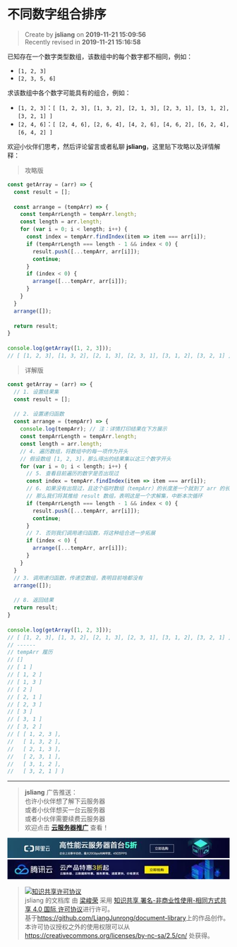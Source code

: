 不同数字组合排序
===

> Create by **jsliang** on **2019-11-21 15:09:56**  
> Recently revised in **2019-11-21 15:16:58**

已知存在一个数字类型数组，该数组中的每个数字都不相同，例如：

* `[1, 2, 3]`
* `[2, 3, 5, 6]`

求该数组中各个数字可能具有的组合，例如：

* `[1, 2, 3]`：`[ [1, 2, 3], [1, 3, 2], [2, 1, 3], [2, 3, 1], [3, 1, 2], [3, 2, 1] ]`
* `[2, 4, 6]`：`[ [2, 4, 6], [2, 6, 4], [4, 2, 6], [4, 6, 2], [6, 2, 4], [6, 4, 2] ]`

欢迎小伙伴们思考，然后评论留言或者私聊 **jsliang**，这里贴下攻略以及详情解释：

> 攻略版

```js
const getArray = (arr) => {
  const result = [];
  
  const arrange = (tempArr) => {
    const tempArrLength = tempArr.length;
    const length = arr.length;
    for (var i = 0; i < length; i++) {
      const index = tempArr.findIndex(item => item === arr[i]);
      if (tempArrLength === length - 1 && index < 0) {
        result.push([...tempArr, arr[i]]);
        continue;
      }
      if (index < 0) {
        arrange([...tempArr, arr[i]]);
      }
    }
  }
  arrange([]);

  return result;
}

console.log(getArray([1, 2, 3]));
// [ [1, 2, 3], [1, 3, 2], [2, 1, 3], [2, 3, 1], [3, 1, 2], [3, 2, 1] ]
```

> 详解版

```js
const getArray = (arr) => {
  // 1. 设置结果集
  const result = [];
  
  // 2. 设置递归函数
  const arrange = (tempArr) => {
    console.log(tempArr); // 注：详情打印结果在下方展示
    const tempArrLength = tempArr.length;
    const length = arr.length;
    // 4. 遍历数组，将数组中的每一项作为开头
    // 假设数组 [1, 2, 3]，那么得出的结果集以这三个数字开头
    for (var i = 0; i < length; i++) {
      // 5. 查看目前遍历的数字是否出现过
      const index = tempArr.findIndex(item => item === arr[i]);
      // 6. 如果没有出现过，且这个临时数组（tempArr）的长度差一个就到了 arr 的长度
      // 那么我们将其推给 result 数组，表明这是一个求解集，中断本次循环
      if (tempArrLength === length - 1 && index < 0) {
        result.push([...tempArr, arr[i]]);
        continue;
      }
      // 7. 否则我们调用递归函数，将这种组合进一步拓展
      if (index < 0) {
        arrange([...tempArr, arr[i]]);
      }
    }
  }
  // 3. 调用递归函数，传递空数组，表明目前啥都没有
  arrange([]);

  // 8. 返回结果
  return result;
}

console.log(getArray([1, 2, 3]));
// [ [1, 2, 3], [1, 3, 2], [2, 1, 3], [2, 3, 1], [3, 1, 2], [3, 2, 1] ]
// ------
// tempArr 履历
// []
// [ 1 ]
// [ 1, 2 ]
// [ 1, 3 ]
// [ 2 ]
// [ 2, 1 ]
// [ 2, 3 ]
// [ 3 ]
// [ 3, 1 ]
// [ 3, 2 ]
// [ [ 1, 2, 3 ],
//   [ 1, 3, 2 ],
//   [ 2, 1, 3 ],
//   [ 2, 3, 1 ],
//   [ 3, 1, 2 ],
//   [ 3, 2, 1 ] ]
```

---

> **jsliang** 广告推送：  
> 也许小伙伴想了解下云服务器  
> 或者小伙伴想买一台云服务器  
> 或者小伙伴需要续费云服务器  
> 欢迎点击 **[云服务器推广](https://github.com/LiangJunrong/document-library/blob/master/other-library/Monologue/%E7%A8%B3%E9%A3%9F%E8%89%B0%E9%9A%BE.md)** 查看！

[![图](../../../public-repertory/img/z-small-seek-ali-3.jpg)](https://promotion.aliyun.com/ntms/act/qwbk.html?userCode=w7hismrh)
[![图](../../../public-repertory/img/z-small-seek-tencent-2.jpg)](https://cloud.tencent.com/redirect.php?redirect=1014&cps_key=49f647c99fce1a9f0b4e1eeb1be484c9&from=console)

> <a rel="license" href="http://creativecommons.org/licenses/by-nc-sa/4.0/"><img alt="知识共享许可协议" style="border-width:0" src="https://i.creativecommons.org/l/by-nc-sa/4.0/88x31.png" /></a><br /><span xmlns:dct="http://purl.org/dc/terms/" property="dct:title">jsliang 的文档库</span> 由 <a xmlns:cc="http://creativecommons.org/ns#" href="https://github.com/LiangJunrong/document-library" property="cc:attributionName" rel="cc:attributionURL">梁峻荣</a> 采用 <a rel="license" href="http://creativecommons.org/licenses/by-nc-sa/4.0/">知识共享 署名-非商业性使用-相同方式共享 4.0 国际 许可协议</a>进行许可。<br />基于<a xmlns:dct="http://purl.org/dc/terms/" href="https://github.com/LiangJunrong/document-library" rel="dct:source">https://github.com/LiangJunrong/document-library</a>上的作品创作。<br />本许可协议授权之外的使用权限可以从 <a xmlns:cc="http://creativecommons.org/ns#" href="https://creativecommons.org/licenses/by-nc-sa/2.5/cn/" rel="cc:morePermissions">https://creativecommons.org/licenses/by-nc-sa/2.5/cn/</a> 处获得。
